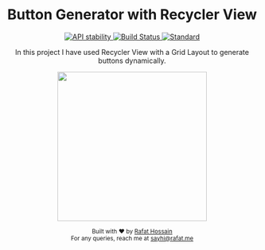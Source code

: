 <h1 align="center">Button Generator with Recycler View</h1>

<p align="center">
  <!-- Stability -->
  <a href="#">
    <img src="https://img.shields.io/badge/stability-experimental-orange.svg?style=flat-square"
      alt="API stability" />
  </a>
  <!-- Build Status -->
  <a href="#">
    <img src="https://img.shields.io/travis/choojs/choo/master.svg?style=flat-square"
      alt="Build Status" />
  </a>
  <!-- Standard -->
  <a href="#">
    <img src="https://img.shields.io/badge/code%20style-standard-brightgreen.svg?style=flat-square"
      alt="Standard" />
  </a>
</p>

<p align="center">
  In this project I have used Recycler View with a Grid Layout to generate buttons dynamically.
</p>

<p align="center">
  <img src="https://i.ibb.co/71Lzwf4/Screenshot-1557234885.png" width="300px">
</p>

<p align="center">
  <sub>Built with ❤︎ by <a href="https://rafat.me/">Rafat Hossain</a></sub></br>
  <sub>For any queries, reach me at <a href="mailto:sayhi@rafat.me">sayhi@rafat.me</a></sub>
</p>
